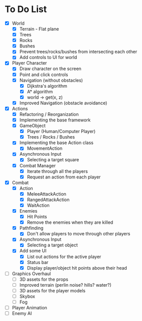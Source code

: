 # To Do List

- [x] World
  - [x] Terrain - Flat plane
  - [x] Trees
  - [x] Rocks
  - [x] Bushes
  - [x] Prevent trees/rocks/bushes from intersecting each other
  - [x] Add controls to UI for world
- [x] Player Character
  - [x] Draw character on the screen
  - [x] Point and click controls
  - [x] Navigation (without obstacles)
    - [x] Dijkstra's algorithm
    - [x] A\* algorithm
    - [x] world -> get(x, z)
  - [x] Improved Navigation (obstacle avoidance)
- [x] Actions
  - [x] Refactoring / Reorganization
  - [x] Implementing the base framework
  - [x] GameObject
    - [x] Player (Human/Computer Player)
    - [x] Trees / Rocks / Bushes
  - [x] Implementing the base Action class
    - [x] MovementAction
  - [x] Asynchronous Input
    - [x] Selecting a target square
  - [x] Combat Manager
    - [x] Iterate through all the players
    - [x] Request an action from each player
- [x] Combat
  - [x] Action
    - [x] MeleeAttackAction
    - [x] RangedAttackAction
    - [x] WaitAction
  - [x] Enemies
    - [x] Hit Points
    - [x] Remove the enemies when they are killed
  - [x] Pathfinding
    - [x] Don't allow players to move through other players
  - [x] Asynchronous Input
    - [x] Selecting a target object
  - [x] Add some UI
    - [x] List out actions for the active player
    - [x] Status bar
    - [x] Display player/object hit points above their head
- [ ] Graphics Overhaul
  - [ ] 3D assets for the props
  - [ ] Improved terrain (perlin noise? hills? water?)
  - [ ] 3D assets for the player models
  - [ ] Skybox
  - [ ] Fog
- [ ] Player Animation
- [ ] Enemy AI
